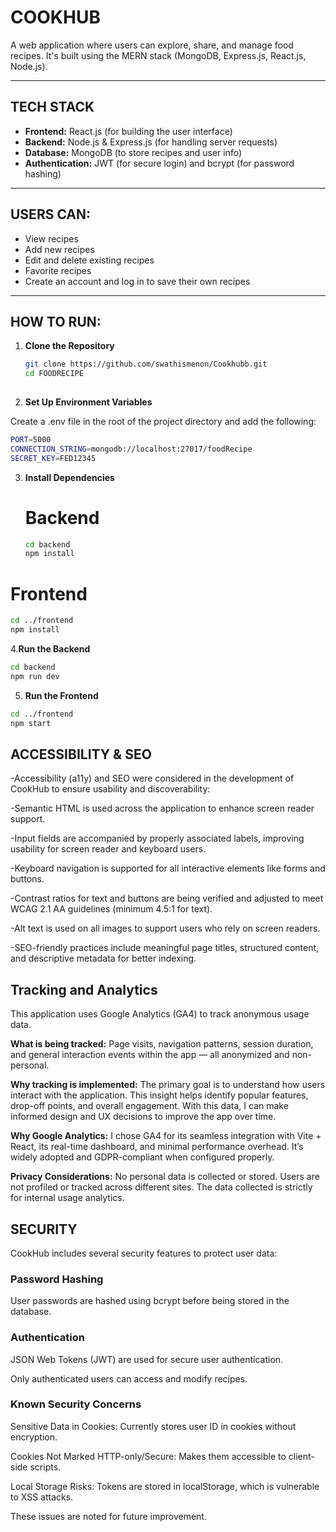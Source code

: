 # COOKHUB

A web application where users can explore, share, and manage food recipes. It's built using the MERN stack (MongoDB, Express.js, React.js, Node.js).

---

## TECH STACK

- **Frontend:** React.js (for building the user interface)
- **Backend:** Node.js & Express.js (for handling server requests)
- **Database:** MongoDB (to store recipes and user info)
- **Authentication:** JWT (for secure login) and bcrypt (for password hashing)

---

## USERS CAN:

- View recipes
- Add new recipes
- Edit and delete existing recipes
- Favorite recipes
- Create an account and log in to save their own recipes

---

## HOW TO RUN:

1. **Clone the Repository**
   
   ```bash
   git clone https://github.com/swathismenon/Cookhubb.git
   cd FOODRECIPE
 
   

2. **Set Up Environment Variables**

Create a .env file in the root of the project directory and add the following:

```bash
PORT=5000
CONNECTION_STRING=mongodb://localhost:27017/foodRecipe
SECRET_KEY=FED12345
```

3. **Install Dependencies**
  
   # Backend
   ```bash
   cd backend
   npm install


# Frontend
```bash
cd ../frontend
npm install
```

4.**Run the Backend**
```bash
cd backend
npm run dev
```

5. **Run the Frontend**
  ```bash
cd ../frontend
npm start
```
  


## ACCESSIBILITY & SEO
-Accessibility (a11y) and SEO were considered in the development of CookHub to ensure usability and discoverability:

-Semantic HTML is used across the application to enhance screen reader support.

-Input fields are accompanied by properly associated labels, improving usability for screen reader and keyboard users.

-Keyboard navigation is supported for all interactive elements like forms and buttons.

-Contrast ratios for text and buttons are being verified and adjusted to meet WCAG 2.1 AA guidelines (minimum 4.5:1 for text).

-Alt text is used on all images to support users who rely on screen readers.

-SEO-friendly practices include meaningful page titles, structured content, and descriptive metadata for better indexing.

## Tracking and Analytics
This application uses Google Analytics (GA4) to track anonymous usage data.

**What is being tracked:**
Page visits, navigation patterns, session duration, and general interaction events within the app — all anonymized and non-personal.

**Why tracking is implemented:**
The primary goal is to understand how users interact with the application. This insight helps identify popular features, drop-off points, and overall engagement. With this data, I can make informed design and UX decisions to improve the app over time.

**Why Google Analytics:**
I chose GA4 for its seamless integration with Vite + React, its real-time dashboard, and minimal performance overhead. It’s widely adopted and GDPR-compliant when configured properly.

**Privacy Considerations:**
No personal data is collected or stored. Users are not profiled or tracked across different sites. The data collected is strictly for internal usage analytics.

## SECURITY
CookHub includes several security features to protect user data:

### Password Hashing
User passwords are hashed using bcrypt before being stored in the database.

### Authentication
JSON Web Tokens (JWT) are used for secure user authentication.

Only authenticated users can access and modify recipes.

### Known Security Concerns
Sensitive Data in Cookies: Currently stores user ID in cookies without encryption.

Cookies Not Marked HTTP-only/Secure: Makes them accessible to client-side scripts.

Local Storage Risks: Tokens are stored in localStorage, which is vulnerable to XSS attacks.

These issues are noted for future improvement.








